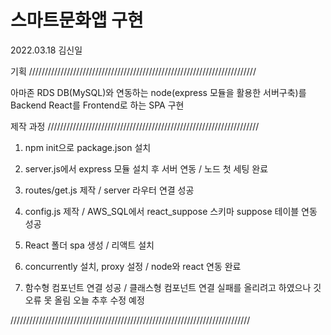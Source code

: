 # 스마트문화앱 구현 
2022.03.18
김신일


기획 ////////////////////////////////////////////////////////////////////////


아마존 RDS DB(MySQL)와 연동하는 node(express 모듈을 활용한 서버구축)를 Backend
React를 Frontend로 하는 SPA 구현


제작 과정 ///////////////////////////////////////////////////////////////////


1. npm init으로 package.json 설치
 
2. server.js에서 express 모듈 설치 후 서버 연동 / 노드 첫 세팅 완료
 
3. routes/get.js 제작 / server 라우터 연결 성공
 
4. config.js 제작 / AWS_SQL에서 react_suppose 스키마 suppose 테이블 연동 성공
 
5. React 폴더 spa 생성 / 리액트 설치
 
6. concurrently 설치, proxy 설정 / node와 react 연동 완료

7. 함수형 컴포넌트 연결 성공 / 클래스형 컴포넌트 연결 실패를 올리려고 하였으나 깃 오류 못 올림 오늘 추후 수정 예정

////////////////////////////////////////////////////////////////////////////
